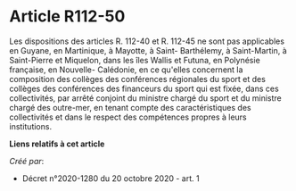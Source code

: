 # Article R112-50

Les dispositions des articles R. 112-40 et R. 112-45 ne sont pas applicables en Guyane, en Martinique, à Mayotte, à Saint-
Barthélemy, à Saint-Martin, à Saint-Pierre et Miquelon, dans les îles Wallis et Futuna, en Polynésie française, en Nouvelle-
Calédonie, en ce qu'elles concernent la composition des collèges des conférences régionales du sport et des collèges des
conférences des financeurs du sport qui est fixée, dans ces collectivités, par arrêté conjoint du ministre chargé du sport et
du ministre chargé des outre-mer, en tenant compte des caractéristiques des collectivités et dans le respect des compétences
propres à leurs institutions.

**Liens relatifs à cet article**

_Créé par_:

  - Décret n°2020-1280 du 20 octobre 2020 - art. 1
